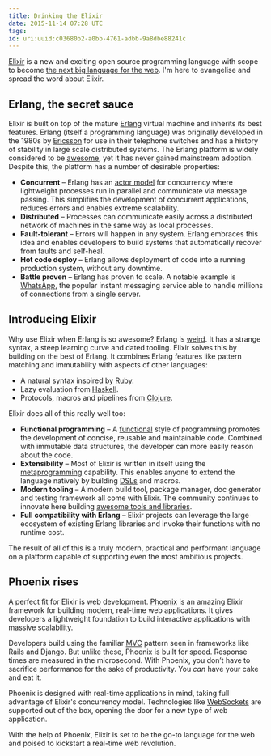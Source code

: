 ```yaml
---
title: Drinking the Elixir
date: 2015-11-14 07:28 UTC
tags:
id: uri:uuid:c03680b2-a0bb-4761-adbb-9a8dbe88241c
---
```


[Elixir](http://elixir-lang.org/) is a new and exciting open source programming language with scope to become [the next big language for the web](http://www.creativedeletion.com/2015/04/19/elixir_next_language.html). I'm here to evangelise and spread the word about Elixir.

## Erlang, the secret sauce

Elixir is built on top of the mature [Erlang](http://www.erlang.org/) virtual machine and inherits its best features. Erlang (itself a programming language) was originally developed in the 1980s by [Ericsson](https://en.wikipedia.org/wiki/Ericsson) for use in their telephone switches and has a history of stability in large scale distributed systems. The Erlang platform is widely considered to be [awesome](http://veldstra.org/whyerlang/), yet it has never gained mainstream adoption. Despite this, the platform has a number of desirable properties:

* **Concurrent** – Erlang has an [actor model](https://en.wikipedia.org/wiki/Actor_model) for concurrency where lightweight processes run in parallel and communicate via message passing. This simplifies the development of concurrent applications, reduces errors and enables extreme scalability.
* **Distributed** – Processes can communicate easily across a distributed network of machines in the same way as local processes.
* **Fault-tolerant** – Errors will happen in any system. Erlang embraces this idea and enables developers to build systems that automatically recover from faults and self-heal.
* **Hot code deploy** – Erlang allows deployment of code into a running production system, without any downtime.
* **Battle proven** – Erlang has proven to scale. A notable example is [WhatsApp](http://www.fastcompany.com/3026758/inside-erlang-the-rare-programming-language-behind-whatsapps-success), the popular instant messaging service able to handle millions of connections from a single server.

## Introducing Elixir

Why use Elixir when Erlang is so awesome? Erlang is [weird](http://damienkatz.net/2008/03/what_sucks_abou.html). It has a strange syntax, a steep learning curve and dated tooling. Elixir solves this by building on the best of Erlang. It combines Erlang features like pattern matching and immutability with aspects of other languages:

* A natural syntax inspired by [Ruby](https://www.ruby-lang.org/).
* Lazy evaluation from [Haskell](https://www.haskell.org/).
* Protocols, macros and pipelines from [Clojure](http://clojure.org/).

Elixir does all of this really well too:

* **Functional programming** – A [functional](https://en.wikipedia.org/wiki/Functional_programming) style of programming promotes the development of concise, reusable and maintainable code. Combined with immutable data structures, the developer can more easily reason about the code.
* **Extensibility** – Most of Elixir is written in itself using the [metaprogramming](https://en.wikipedia.org/wiki/Metaprogramming) capability. This enables anyone to extend the language natively by building [DSLs](https://en.wikipedia.org/wiki/Domain-specific_language) and macros.
* **Modern tooling** – A modern build tool, package manager, doc generator and testing framework all come with Elixir. The community continues to innovate here building [awesome tools and libraries](https://github.com/h4cc/awesome-elixir).
* **Full compatibility with Erlang** – Elixir projects can leverage the large ecosystem of existing Erlang libraries and invoke their functions with no runtime cost.

The result of all of this is a truly modern, practical and performant language on a platform capable of supporting even the most ambitious projects.

## Phoenix rises

A perfect fit for Elixir is web development. [Phoenix](http://www.phoenixframework.org/) is an amazing Elixir framework for building modern, real-time web applications. It gives developers a lightweight foundation to build interactive applications with massive scalability.

Developers build using the familiar [MVC](https://en.wikipedia.org/wiki/Model%E2%80%93view%E2%80%93controller) pattern seen in frameworks like Rails and Django. But unlike these, Phoenix is built for speed. Response times are measured in the microsecond. With Phoenix, you don’t have to sacrifice performance for the sake of productivity. You *can* have your cake and eat it.

Phoenix is designed with real-time applications in mind, taking full advantage of Elixir's concurrency model. Technologies like [WebSockets](https://en.wikipedia.org/wiki/WebSocket) are supported out of the box, opening the door for a new type of web application.

With the help of Phoenix, Elixir is set to be the go-to language for the web and poised to kickstart a real-time web revolution.
